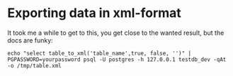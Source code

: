 Exporting data in xml-format
============================

It took me a while to get to this, you get close to the wanted result, but the docs are funky:

```
echo "select table_to_xml('table_name',true, false, '')" | PGPASSWORD=yourpassword psql -U postgres -h 127.0.0.1 testdb_dev -qAt -o /tmp/table.xml
```


